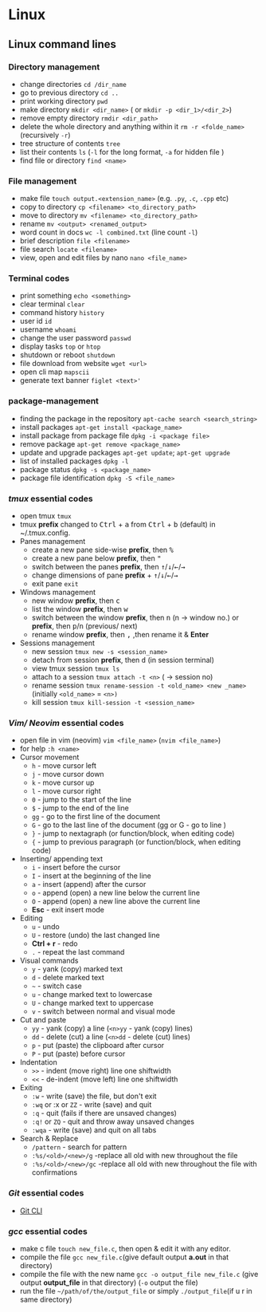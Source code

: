 # Linux
## Linux command lines

### **Directory management**

- change directories `cd /dir_name`
- go to previous directory `cd ..`
- print working directory `pwd`
- make directory  `mkdir <dir_name>` ( or `mkdir -p <dir_1>/<dir_2>`)
- remove empty directory `rmdir <dir_path>`
- delete the whole directory and anything within it `rm -r <folde_name>`  (recursively `-r`)
- tree structure of contents `tree`
- list their contents `ls` (`-l` for the long format, `-a` for hidden file )
- find file or directory `find <name>`

### ******************************File management******************************

- make file `touch output.<extension_name>` (e.g. `.py`, `.c`, `.cpp` etc)
- copy to directory `cp <filename> <to_directory_path>`
- move to directory `mv <filename> <to_directory_path>`
- rename `mv <output> <renamed_output>`
- word count in docs `wc -l combined.txt` (line count `-l`)
- brief description `file <filename>`
- file search `locate <filename>`
- view, open and edit files by nano `nano <file_name>`

### ****************************Terminal codes****************************

- print something `echo <something>`
- clear terminal `clear`
- command history `history`
- user id `id`
- username `whoami`
- change the user password `passwd`
- display tasks `top` or `htop`
- shutdown or reboot `shutdown`
- file download from website `wget <url>`
- open cli map `mapscii`
- generate text banner `figlet <text>'`

### **package-management**

- finding the package in the repository  `apt-cache search <search_string>`
- install packages  `apt-get install <package_name>`
- install package from package file `dpkg -i <package file>`
- remove package `apt-get remove <package_name>`
- update and upgrade packages `apt-get update`; `apt-get upgrade`
- list of installed packages `dpkg -l`
- package status `dpkg -s <package_name>`
- package file identification `dpkg -S <file_name>`

### ***tmux*** **essential codes**
- open tmux `tmux`
- tmux **prefix** changed to <kbd>Ctrl</kbd> + <kbd>a</kbd> from <kbd>Ctrl</kbd> + <kbd>b</kbd> (default) in  ~/.tmux.config.
- Panes management
    - create a new pane side-wise **prefix**, then <kbd>%</kbd>
    - create a new pane below **prefix**, then <kbd>"</kbd>
    - switch between the panes **prefix**, then <kbd>&uarr;</kbd>/<kbd>&darr;</kbd>/<kbd>&larr;</kbd>/<kbd>&rarr;</kbd>
    - change dimensions of pane **prefix** + <kbd>&uarr;</kbd>/<kbd>&darr;</kbd>/<kbd>&larr;</kbd>/<kbd>&rarr;</kbd>
    - exit pane `exit`
- Windows management
    - new window **prefix**, then <kbd>c</kbd>
    - list the window **prefix**, then <kbd>w</kbd>
    - switch between the window **prefix**, then <kbd>n</kbd> (n → window no.) or **prefix**, then <kbd>p</kbd>/<kbd>n</kbd>  (previous/ next)
    - rename window **prefix**, then <kbd>,</kbd> ,then rename it & **Enter**
- Sessions management
    - new session `tmux new -s <session_name>`
    - detach from session  **prefix**, then <kbd>d</kbd> (in session terminal)
    - view tmux session `tmux ls`
    - attach to a session  `tmux attach -t <n>` (<n> → session no)
    - rename session `tmux rename-session -t <old_name> <new _name>`  (initially `<old_name>` = `<n>)`
    - kill session `tmux kill-session -t <session_name>`
    

### ***Vim/  Neovim*** **essential codes** 
- open file in vim (neovim) `vim <file_name>` (`nvim <file_name>`)
- for help `:h <name>`
- Cursor movement
    - `h` - move cursor left
    - `j` - move cursor down
    - `k` - move cursor up
    - `l` - move cursor right
    - `0` - jump to the start of the line
    - `$` - jump to the end of the line
    - `gg` - go to the first line of the document
    - `G` - go to the last line of the document (<n>gg or <n>G - go to line <n>)
    - `}` - jump to nextagraph (or function/block, when editing code)
    - `{` - jump to previous paragraph (or function/block, when editing code)
- Inserting/ appending text
    - `i` - insert before the cursor
    - `I` - insert at the beginning of the line
    - `a` - insert (append) after the cursor
    - `o` - append (open) a new line below the current line
    - `O` - append (open) a new line above the current line
    - **Esc** - exit insert mode
- Editing
    - `u` - undo
    - `U` - restore (undo) the last changed line
    - **Ctrl + r** - redo
    - `.` - repeat the last command
- Visual commands
    - `y` - yank (copy) marked text
    - `d` - delete marked text
    - `~` - switch case
    - `u` - change marked text to lowercase
    - `U` - change marked text to uppercase
    - `v` - switch between normal and visual mode
- Cut and paste
    - `yy` - yank (copy) a line (`<n>yy` - yank (copy) <n> lines)
    - `dd` - delete (cut) a line (`<n>dd` - delete (cut) <n> lines)
    - `p` - put (paste) the clipboard after cursor
    - `P` - put (paste) before cursor
- Indentation
    - `>>` - indent (move right) line one shiftwidth
    - `<<` - de-indent (move left) line one shiftwidth
- Exiting
    - `:w` - write (save) the file, but don't exit
    - `:wq` or :x or `ZZ` - write (save) and quit
    - `:q` - quit (fails if there are unsaved changes)
    - `:q!` or `ZQ` - quit and throw away unsaved changes
    - `:wqa` - write (save) and quit on all tabs
- Search & Replace
    - `/pattern` - search for pattern
    - `:%s/<old>/<new>/g` -replace all old with new throughout the file
    - `:%s/<old>/<new>/gc` -replace all old with new throughout the file with confirmations

### ***Git*** **essential codes**
- [Git CLI](https://github.com/pritishkarmakar17/Git_CLI)

### ***gcc*** **essential codes**

- make c file `touch new_file.c`, then open & edit it with any editor.
- compile the file `gcc new_file.c`(give default output **a.out** in that directory)
- compile the file with the new name `gcc -o output_file new_file.c`  (give output **output_file** in that directory) (`-o` output the file)
- run the file `~/path/of/the/output_file` or simply `./output_file`(if u r in same directory)
